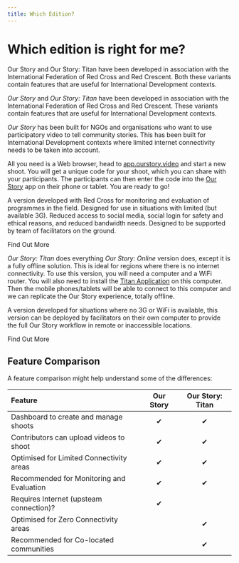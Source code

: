 ```yaml
---
title: Which Edition?
---
```


# Which edition is right for me? 

<Leader>

Our Story and Our Story: Titan have been developed in association with the International Federation of Red Cross and Red Crescent. Both these variants contain features that are useful for International Development contexts.

</Leader>

_Our Story_ and _Our Story: Titan_ have been developed in association with the International Federation of Red Cross and Red Crescent. These variants contain features that are useful for International Development contexts.

<el-tabs>

<el-tab-pane label="Our Story Online">

_Our Story_ has been built for NGOs and organisations who want to use participatory video to tell community stories. This has been built for International Development contexts where limited internet connectivity needs to be taken into account. 

All you need is a Web browser, head to [app.ourstory.video](https://app.ourstory.video) and start a new shoot. You will get a unique code for your shoot, which you can share with your participants. The participants can then enter the code into the [Our Story](https://play.google.com/store/apps/details?id=uk.ac.ncl.di.bootlegger.ifrc) app on their phone or tablet. You are ready to go! 

A version developed with Red Cross for monitoring and evaluation of programmes in the field. Designed for use in situations with limited \(but available 3G\). Reduced access to social media, social login for safety and ethical reasons, and reduced bandwidth needs. Designed to be supported by team of facilitators on the ground.

<LinkButton url="/quickstart/online/">Find Out More</LinkButton>

</el-tab-pane> 

<el-tab-pane label="Our Story Titan" name="1">

_Our Story: Titan_ does everything _Our Story: Online_ version does, except it is a fully offline solution. This is ideal for regions where there is no internet connectivity. To use this version, you will need a computer and a WiFi router. You will also need to install the [Titan Application](/quickstart/titan/) on this computer. Then the mobile phones/tablets will be able to connect to this computer and we can replicate the Our Story experience, totally offline.

A version developed for situations where no 3G or WiFi is available, this version can be deployed by facilitators on their own computer to provide the full Our Story workflow in remote or inaccessible locations.

<LinkButton url="/quickstart/titan/">Find Out More</LinkButton>

</el-tab-pane>

</el-tabs>

## Feature Comparison

A feature comparison might help understand some of the differences: 

| Feature | Our Story | Our Story: Titan |
| :--- | :---: | :---: |
| Dashboard to create and manage shoots | ✔ | ✔ |
| Contributors can upload videos to shoot | ✔ | ✔ |
| Optimised for Limited Connectivity areas |  ✔ | ✔ |
| Recommended for Monitoring and Evaluation |  ✔ |  ✔ |
| Requires Internet (upsteam connection)?  | ✔ |  |
| Optimised for Zero Connectivity areas |  | ✔ |
| Recommended for Co-located communities | | ✔ |